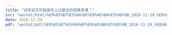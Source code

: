 ```yaml
---
title: "谈性说艾可能是你上过最全的性教育课！"
src: "wechat/html/%E9%85%B7%E5%84%BF%E8%AE%BA%E5%9D%9B_2016-11-29_%E8%B0%88%E6%80%A7%E8%AF%B4%E8%89%BE%E5%8F%AF%E8%83%BD%E6%98%AF%E4%BD%A0%E4%B8%8A%E8%BF%87%E6%9C%80%E5%85%A8%E7%9A%84%E6%80%A7%E6%95%99%E8%82%B2%E8%AF%BE%EF%BC%81.html"
date: 2016-11-29
pdf: "wechat/pdf/%E9%85%B7%E5%84%BF%E8%AE%BA%E5%9D%9B_2016-11-29_%E8%B0%88%E6%80%A7%E8%AF%B4%E8%89%BE%E5%8F%AF%E8%83%BD%E6%98%AF%E4%BD%A0%E4%B8%8A%E8%BF%87%E6%9C%80%E5%85%A8%E7%9A%84%E6%80%A7%E6%95%99%E8%82%B2%E8%AF%BE%EF%BC%81.pdf"
---
```

